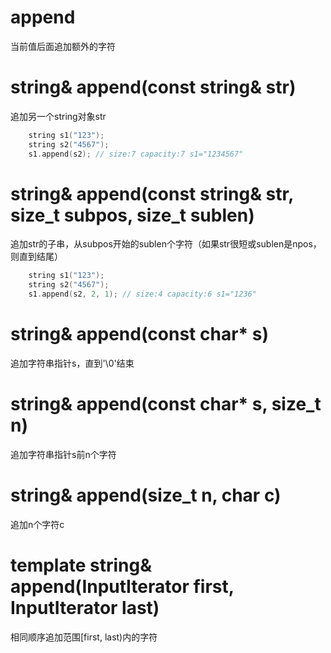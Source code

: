 # append
当前值后面追加额外的字符

# string& append(const string& str)
追加另一个string对象str

```cpp
	string s1("123");
	string s2("4567");
	s1.append(s2); // size:7 capacity:7 s1="1234567"
```

# string& append(const string& str, size_t subpos, size_t sublen)
追加str的子串，从subpos开始的sublen个字符（如果str很短或sublen是npos，则直到结尾）

```cpp
	string s1("123");
	string s2("4567");
	s1.append(s2, 2, 1); // size:4 capacity:6 s1="1236"
```

# string& append(const char* s)
追加字符串指针s，直到'\0'结束

# string& append(const char* s, size_t n)
追加字符串指针s前n个字符

# string& append(size_t n, char c)
追加n个字符c

# template string& append(InputIterator first, InputIterator last)
相同顺序追加范围[first, last)内的字符
